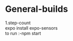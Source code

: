 # General-builds
1.step-count                                                                                                                                                           
expo install expo-sensors                                                                                                                                             
to run :-npm start
